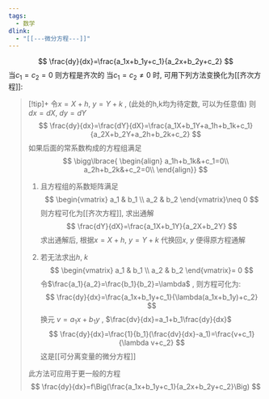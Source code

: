 ```yaml
---
tags:
  - 数学
dlink:
  - "[[---微分方程---]]"
---
```

$$
\frac{dy}{dx}=\frac{a_1x+b_1y+c_1}{a_2x+b_2y+c_2}
$$
当$c_1=c_2=0$ 则方程是齐次的
当$c_1=c_2\neq0$ 时, 可用下列方法变换化为[[齐次方程]]:

>[!tip]+
> 令$x=X+h$, $y=Y+k$ , (此处的h,k均为待定数, 可以为任意值)
> 则$dx=dX$, $dy=dY$
> $$
> \frac{dy}{dx}=\frac{dY}{dX}=\frac{a_1X+b_1Y+a_1h+b_1k+c_1}{a_2X+b_2Y+a_2h+b_2k+c_2}
> $$
> 如果后面的常系数构成的方程组满足
> $$
> \bigg\lbrace{
> \begin{align}
> a_1h+b_1k&+c_1=0\\
> a_2h+b_2k&+c_2=0\\
> \end{align}}
> $$
> 1. 且方程组的系数矩阵满足
> $$
> \begin{vmatrix}
> a_1 & b_1 \\
> a_2 & b_2
> \end{vmatrix}\neq 0
> $$
> 则方程可化为[[齐次方程]], 求出通解
> $$
> \frac{dY}{dX}=\frac{a_1X+b_1Y}{a_2X+b_2Y}
> $$
> 求出通解后, 根据$x=X+h$, $y=Y+k$ 代换回$x$, $y$ 便得原方程通解
> 
> 
> 2. 若无法求出$h$, $k$ 
> $$
> \begin{vmatrix}
> a_1 & b_1 \\
> a_2 & b_2
> \end{vmatrix}= 0
> $$
> 令$\frac{a_1}{a_2}=\frac{b_1}{b_2}=\lambda$ , 则方程可化为:
> $$
> \frac{dy}{dx}=\frac{a_1x+b_1y+c_1}{\lambda(a_1x+b_1y)+c_2}
> $$
> 换元 $v=a_1x+b_1y$ , $\frac{dv}{dx}=a_1+b_1\frac{dy}{dx}$ 
> $$
> \frac{dy}{dx}=\frac{1}{b_1}(\frac{dv}{dx}-a_1)=\frac{v+c_1}{\lambda v+c_2}
> $$
> 这是[[可分离变量的微分方程]] 
> 
> 此方法可应用于更一般的方程
> $$
> \frac{dy}{dx}=f\Big(\frac{a_1x+b_1y+c_1}{a_2x+b_2y+c_2}\Big)
> $$
